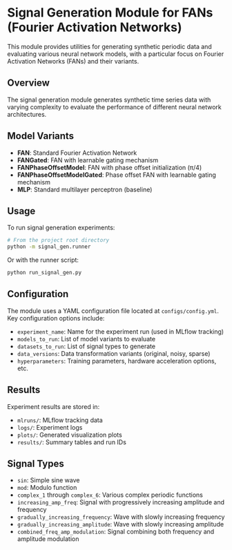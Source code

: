 # Signal Generation Module for FANs (Fourier Activation Networks)

This module provides utilities for generating synthetic periodic data and evaluating various neural network models, with a particular focus on Fourier Activation Networks (FANs) and their variants.

## Overview

The signal generation module generates synthetic time series data with varying complexity to evaluate the performance of different neural network architectures.

## Model Variants

- **FAN**: Standard Fourier Activation Network
- **FANGated**: FAN with learnable gating mechanism
- **FANPhaseOffsetModel**: FAN with phase offset initialization (π/4)
- **FANPhaseOffsetModelGated**: Phase offset FAN with learnable gating mechanism
- **MLP**: Standard multilayer perceptron (baseline)

## Usage

To run signal generation experiments:

```bash
# From the project root directory
python -m signal_gen.runner
```

Or with the runner script:

```bash
python run_signal_gen.py
```

## Configuration

The module uses a YAML configuration file located at `configs/config.yml`. Key configuration options include:

- `experiment_name`: Name for the experiment run (used in MLflow tracking)
- `models_to_run`: List of model variants to evaluate
- `datasets_to_run`: List of signal types to generate
- `data_versions`: Data transformation variants (original, noisy, sparse)
- `hyperparameters`: Training parameters, hardware acceleration options, etc.

## Results

Experiment results are stored in:

- `mlruns/`: MLflow tracking data
- `logs/`: Experiment logs
- `plots/`: Generated visualization plots
- `results/`: Summary tables and run IDs

## Signal Types

- `sin`: Simple sine wave
- `mod`: Modulo function
- `complex_1` through `complex_6`: Various complex periodic functions
- `increasing_amp_freq`: Signal with progressively increasing amplitude and frequency
- `gradually_increasing_frequency`: Wave with slowly increasing frequency
- `gradually_increasing_amplitude`: Wave with slowly increasing amplitude
- `combined_freq_amp_modulation`: Signal combining both frequency and amplitude modulation